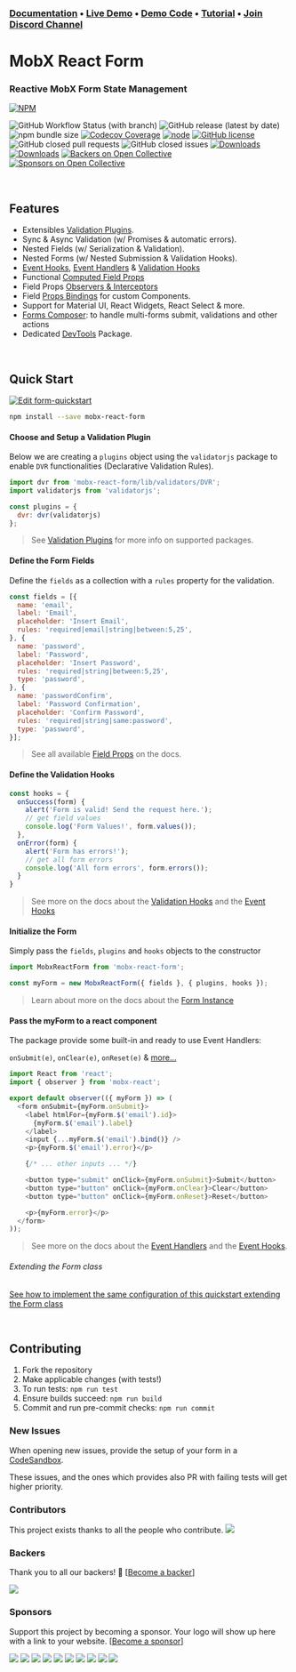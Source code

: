 
### [Documentation](https://foxhound87.github.io/mobx-react-form) &bull; [Live Demo](https://foxhound87.github.io/mobx-react-form-demo) &bull; [Demo Code](https://github.com/foxhound87/mobx-react-form-demo) &bull; [Tutorial](https://medium.com/@foxhound87/automagically-manage-react-forms-state-with-mobx-and-automatic-validation-2b00a32b9769) &bull; [Join Discord Channel](https://discord.gg/CVV8w4zat4)

# MobX React Form

### Reactive MobX Form State Management

[![NPM](https://nodei.co/npm/mobx-react-form.png?downloads=true&downloadRank=true&stars=true)](https://nodei.co/npm/mobx-react-form/)

![GitHub Workflow Status (with branch)](https://img.shields.io/github/actions/workflow/status/foxhound87/mobx-react-form/ci.yml?branch=next)
![GitHub release (latest by date)](https://img.shields.io/github/v/release/foxhound87/mobx-react-form)
![npm bundle size](https://img.shields.io/bundlephobia/min/mobx-react-form)
[![Codecov Coverage](https://img.shields.io/codecov/c/github/foxhound87/mobx-react-form/master.svg)](https://codecov.io/gh/foxhound87/mobx-react-form)
[![node](https://img.shields.io/node/v/mobx-react-form.svg)]()
[![GitHub license](https://img.shields.io/github/license/foxhound87/mobx-react-form.svg)]()
![GitHub closed pull requests](https://img.shields.io/github/issues-pr-closed/foxhound87/mobx-react-form)
![GitHub closed issues](https://img.shields.io/github/issues-closed-raw/foxhound87/mobx-react-form)
[![Downloads](https://img.shields.io/npm/dt/mobx-react-form.svg)]()
[![Downloads](https://img.shields.io/npm/dm/mobx-react-form.svg)]()
[![Backers on Open Collective](https://opencollective.com/mobx-react-form/backers/badge.svg)](#backers)
[![Sponsors on Open Collective](https://opencollective.com/mobx-react-form/sponsors/badge.svg)](#sponsors)


<br>

## Features

- Extensibles [Validation Plugins](https://foxhound87.github.io/mobx-react-form/docs/validation/plugins.html).
- Sync & Async Validation (w/ Promises & automatic errors).
- Nested Fields (w/ Serialization & Validation).
- Nested Forms (w/ Nested Submission & Validation Hooks).
- [Event Hooks](https://foxhound87.github.io/mobx-react-form/docs/events/event-hooks.html), [Event Handlers](https://foxhound87.github.io/mobx-react-form/docs/events/event-handlers.html) & [Validation Hooks](https://foxhound87.github.io/mobx-react-form/docs/events/validation-hooks.html)
- Functional [Computed Field Props](https://foxhound87.github.io/mobx-react-form/docs/extra/computed-props.html)
- Field Props [Observers & Interceptors](https://foxhound87.github.io/mobx-react-form/docs/extra/mobx-events.html)
- Field [Props Bindings](https://foxhound87.github.io/mobx-react-form/docs/bindings) for custom Components.
- Support for Material UI, React Widgets, React Select & more.
- [Forms Composer](https://foxhound87.github.io/mobx-react-form/docs/extra/composer.html): to handle multi-forms submit, validations and other actions
- Dedicated [DevTools](https://github.com/foxhound87/mobx-react-form-devtools) Package.

<br>

## Quick Start


[![Edit form-quickstart](https://codesandbox.io/static/img/play-codesandbox.svg)](https://codesandbox.io/s/nrrZgG8y4)

```bash
npm install --save mobx-react-form
```

#### Choose and Setup a Validation Plugin

Below we are creating a `plugins` object using the `validatorjs` package to enable `DVR` functionalities (Declarative Validation Rules).

```javascript
import dvr from 'mobx-react-form/lib/validators/DVR';
import validatorjs from 'validatorjs';

const plugins = {
  dvr: dvr(validatorjs)
};
```

> See [Validation Plugins](https://foxhound87.github.io/mobx-react-form/docs/validation/plugins.html) for more info on supported packages.

#### Define the Form Fields

Define the `fields` as a collection with a `rules` property for the validation.

```javascript
const fields = [{
  name: 'email',
  label: 'Email',
  placeholder: 'Insert Email',
  rules: 'required|email|string|between:5,25',
}, {
  name: 'password',
  label: 'Password',
  placeholder: 'Insert Password',
  rules: 'required|string|between:5,25',
  type: 'password',
}, {
  name: 'passwordConfirm',
  label: 'Password Confirmation',
  placeholder: 'Confirm Password',
  rules: 'required|string|same:password',
  type: 'password',
}];
```

> See all available [Field Props](https://foxhound87.github.io/mobx-react-form/docs/api-reference/fields-properties.html) on the docs.

#### Define the Validation Hooks

```javascript
const hooks = {
  onSuccess(form) {
    alert('Form is valid! Send the request here.');
    // get field values
    console.log('Form Values!', form.values());
  },
  onError(form) {
    alert('Form has errors!');
    // get all form errors
    console.log('All form errors', form.errors());
  }
}
```

> See more on the docs about the [Validation Hooks](https://foxhound87.github.io/mobx-react-form/docs/events/validation-hooks.html) and the [Event Hooks](https://foxhound87.github.io/mobx-react-form/docs/events/event-hooks.html)

#### Initialize the Form

Simply pass the `fields`, `plugins` and `hooks` objects to the constructor

```javascript
import MobxReactForm from 'mobx-react-form';

const myForm = new MobxReactForm({ fields }, { plugins, hooks });
```

> Learn about more on the docs about the [Form Instance](https://foxhound87.github.io/mobx-react-form/docs/form/)

#### Pass the myForm to a react component

The package provide some built-in and ready to use Event Handlers:

`onSubmit(e)`, `onClear(e)`, `onReset(e)` & [more...](https://foxhound87.github.io/mobx-react-form/docs/events/event-handlers.html)

```javascript
import React from 'react';
import { observer } from 'mobx-react';

export default observer(({ myForm }) => (
  <form onSubmit={myForm.onSubmit}>
    <label htmlFor={myForm.$('email').id}>
      {myForm.$('email').label}
    </label>
    <input {...myForm.$('email').bind()} />
    <p>{myForm.$('email').error}</p>

    {/* ... other inputs ... */}

    <button type="submit" onClick={myForm.onSubmit}>Submit</button>
    <button type="button" onClick={myForm.onClear}>Clear</button>
    <button type="button" onClick={myForm.onReset}>Reset</button>

    <p>{myForm.error}</p>
  </form>
));
```

> See more on the docs about the [Event Handlers](https://foxhound87.github.io/mobx-react-form/docs/events/event-handlers.html) and the [Event Hooks](https://foxhound87.github.io/mobx-react-form/docs/events/event-hooks.html).

###### Extending the Form class

[See how to implement the same configuration of this quickstart extending the Form class](https://foxhound87.github.io/mobx-react-form/docs/quick-start-class.html)

<br>

## Contributing

1. Fork the repository
2. Make applicable changes (with tests!)
3. To run tests: `npm run test`
4. Ensure builds succeed: `npm run build`
5. Commit and run pre-commit checks: `npm run commit`

### New Issues

When opening new issues, provide the setup of your form in a [CodeSandbox](https://codesandbox.io/).

These issues, and the ones which provides also PR with failing tests will get higher priority.

### Contributors

This project exists thanks to all the people who contribute.
<a href="graphs/contributors"><img src="https://opencollective.com/mobx-react-form/contributors.svg?width=890&button=false" /></a>


### Backers

Thank you to all our backers! 🙏 [[Become a backer](https://opencollective.com/mobx-react-form#backer)]

<a href="https://opencollective.com/mobx-react-form#backers" target="_blank"><img src="https://opencollective.com/mobx-react-form/backers.svg?width=890"></a>


### Sponsors

Support this project by becoming a sponsor. Your logo will show up here with a link to your website. [[Become a sponsor](https://opencollective.com/mobx-react-form#sponsor)]

<a href="https://opencollective.com/mobx-react-form/sponsor/0/website" target="_blank"><img src="https://opencollective.com/mobx-react-form/sponsor/0/avatar.svg"></a>
<a href="https://opencollective.com/mobx-react-form/sponsor/1/website" target="_blank"><img src="https://opencollective.com/mobx-react-form/sponsor/1/avatar.svg"></a>
<a href="https://opencollective.com/mobx-react-form/sponsor/2/website" target="_blank"><img src="https://opencollective.com/mobx-react-form/sponsor/2/avatar.svg"></a>
<a href="https://opencollective.com/mobx-react-form/sponsor/3/website" target="_blank"><img src="https://opencollective.com/mobx-react-form/sponsor/3/avatar.svg"></a>
<a href="https://opencollective.com/mobx-react-form/sponsor/4/website" target="_blank"><img src="https://opencollective.com/mobx-react-form/sponsor/4/avatar.svg"></a>
<a href="https://opencollective.com/mobx-react-form/sponsor/5/website" target="_blank"><img src="https://opencollective.com/mobx-react-form/sponsor/5/avatar.svg"></a>
<a href="https://opencollective.com/mobx-react-form/sponsor/6/website" target="_blank"><img src="https://opencollective.com/mobx-react-form/sponsor/6/avatar.svg"></a>
<a href="https://opencollective.com/mobx-react-form/sponsor/7/website" target="_blank"><img src="https://opencollective.com/mobx-react-form/sponsor/7/avatar.svg"></a>
<a href="https://opencollective.com/mobx-react-form/sponsor/8/website" target="_blank"><img src="https://opencollective.com/mobx-react-form/sponsor/8/avatar.svg"></a>
<a href="https://opencollective.com/mobx-react-form/sponsor/9/website" target="_blank"><img src="https://opencollective.com/mobx-react-form/sponsor/9/avatar.svg"></a>


